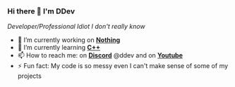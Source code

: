 ### Hi there 👋 I'm DDev

*Developer/Professional Idiot I don't really know*

<!--
**DDev247/DDev247** is a ✨ _special_ ✨ repository because its `README.md` (this file) appears on your GitHub profile.

Here are some ideas to get you started:

-->
- 🔭 I’m currently working on [**Nothing**](https://github.com/DDev247)
- 🌱 I’m currently learning [**C++**](http://www.cplusplus.org)
- 📫 How to reach me: on [**Discord**](https://discord.com) @ddev and on [**Youtube**](https://www.youtube.com/channel/UCSNeokK94CzuqIIoRle_R1g)
- ⚡ Fun fact: My code is so messy even I can't make sense of some of my projects

<!--
- 👯 I’m looking to collaborate on ...
- 🤔 I’m looking for help with ...
- 💬 Ask me about ...
- 😄 Pronouns: ...
-->
